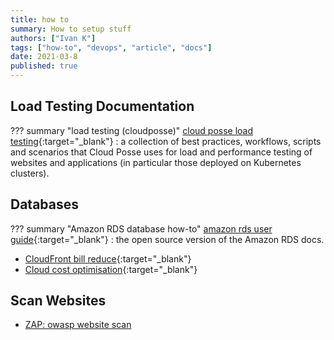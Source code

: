```yaml
---
title: how to
summary: How to setup stuff
authors: ["Ivan K"]
tags: ["how-to", "devops", "article", "docs"]
date: 2021-03-8
published: true
---
```


## Load Testing Documentation

??? summary "load testing (cloudposse)"
    [cloud posse load testing][load-test]{:target="_blank"}
    : a collection of best practices, workflows, scripts and scenarios that Cloud Posse uses for load and performance testing of websites and applications (in particular those deployed on Kubernetes clusters).

## Databases

??? summary "Amazon RDS database how-to"
    [amazon rds user guide][aws-database]{:target="_blank"}
    : the open source version of the Amazon RDS docs.

- [CloudFront bill reduce][cloudfront-reduce]{:target="_blank"}
- [Cloud cost optimisation][cloud-cost-optimisation]{:target="_blank"}

## Scan Websites

- [ZAP: owasp website scan](https://www.zaproxy.org/docs/docker/about)


[load-test]: https://github.com/cloudposse/load-testing
[aws-database]: https://github.com/awsdocs/amazon-rds-user-guide
[cloudfront-reduce]: https://medium.com/faun/this-is-how-i-reduced-my-cloudfront-bills-by-80-a7b0dfb24128
[cloud-cost-optimisation]: https://info.acloud.guru/resources/continuous-cloud-cost-optimization
